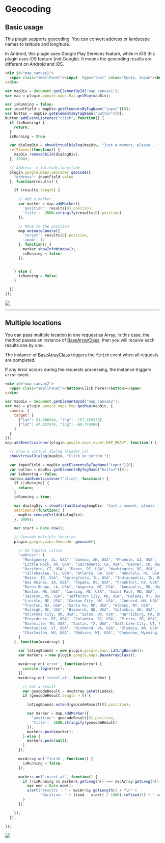# Geocoding

## Basic usage

This plugin supports geocoding. You can convert address or landscape names to latitude and longitude.

In Android, this plugin uses Google Play Services feature, while in iOS this plugin uses iOS feature (not Google).
It means the geocoding results are different on Android and iOS.

```html
<div id="map_canvas1">
  <span class="smallPanel"><input  type="text" value="Kyoto, Japan"><button>Search</button></span>
</div>
```

```js
var mapDiv = document.getElementById("map_canvas1");
var map = plugin.google.maps.Map.getMap(mapDiv);

var isRunning = false;
var inputField = mapDiv.getElementsByTagName("input")[0];
var button = mapDiv.getElementsByTagName("button")[0];
button.addEventListener("click", function() {
  if (isRunning) {
    return;
  }
  isRunning = true;

  var dialogDiv = showVirtualDialog(mapDiv, "Just a moment, please ...");
  setTimeout(function() {
    mapDiv.removeChild(dialogDiv);
  }, 3000);

  // Address -> latitude,longitude
  plugin.google.maps.Geocoder.geocode({
    "address": inputField.value
  }, function(results) {

    if (results.length) {

      // Add a marker
      var marker = map.addMarker({
        'position': results[0].position,
        'title':  JSON.stringify(results[0].position)
      });

      // Move to the position
      map.animateCamera({
        'target': results[0].position,
        'zoom': 17
      }, function() {
        marker.showInfoWindow();
        isRunning = false;
      });


    } else {
      isRunning = false;
    }

  });
});
```


![](image1.gif)

----

## Multiple locations

You can pass multiple location in one request as Array.
In this case, the method passes an instance of [BaseArrayClass](../../BaseArrayClass/README.md),
then you will receive each results one by one.

The instance of [BaseArrayClass](../../BaseArrayClass/README.md) triggers the `finish` event
when all requests are completed.

If any error occurs during the requests processing, the instance triggers `error` event.


```html
<div id="map_canvas2">
  <span class="smallPanel"><button>Click here!</button></span>
</div>
```

```js
var mapDiv = document.getElementById("map_canvas2");
var map = plugin.google.maps.Map.getMap(mapDiv, {
  camera: {
    target: [
      {"lat": 21.306944, "lng": -157.858333},
      {"lat": 47.037874, "lng": -69.779490}
    ]
  }
});
map.addEventListener(plugin.google.maps.event.MAP_READY, function() {

  // Show a virtual dialog (loader.js)
  showVirtualDialog(mapDiv, "Click on button!");

  var inputField = mapDiv.getElementsByTagName("input")[0];
  var button = mapDiv.getElementsByTagName("button")[0];
  var isRunning = false;
  button.addEventListener("click", function() {
    if (isRunning) {
      return;
    }
    isRunning = true;

    var dialogDiv = showVirtualDialog(mapDiv, "Just a moment, please ...");
    setTimeout(function() {
      mapDiv.removeChild(dialogDiv);
    }, 3000);

    var start = Date.now();

    // Geocode multiple location
    plugin.google.maps.Geocoder.geocode({

      // US Capital cities
      "address": [
        "Montgomery, AL, USA", "Juneau, AK, USA", "Phoenix, AZ, USA",
        "Little Rock, AR, USA", "Sacramento, CA, USA", "Denver, CO, USA",
        "Hartford, CT, USA", "Dover, DE, USA", "Washington, DC, USA",
        "Tallahassee, FL, USA", "Atlanta, GA, USA", "Honolulu, HI, USA",
        "Boise, ID, USA", "Springfield, IL, USA", "Indianapolis, IN, USA",
        "Des Moines, IA, USA", "Topeka, KS, USA", "Frankfort, KY, USA",
        "Baton Rouge, LA, USA", "Augusta, ME, USA", "Annapolis, MD, USA",
        "Boston, MA, USA", "Lansing, MI, USA", "Saint Paul, MN, USA",
        "Jackson, MS, USA", "Jefferson City, MO, USA", "Helena, MT, USA",
        "Lincoln, NE, USA", "Carson City, NV, USA", "Concord, NH, USA",
        "Trenton, NJ, USA", "Santa Fe, NM, USA", "Albany, NY, USA",
        "Raleigh, NC, USA", "Bismarck, ND, USA", "Columbus, OH, USA",
        "Oklahoma City, OK, USA", "Salem, OR, USA", "Harrisburg, PA, USA",
        "Providence, RI, USA", "Columbia, SC, USA", "Pierre, SD, USA",
        "Nashville, TN, USA", "Austin, TX, USA", "Salt Lake City, UT, USA",
        "Montpelier, VT, USA", "Richmond, VA, USA", "Olympia, WA, USA",
        "Charleston, WV, USA", "Madison, WI, USA", "Cheyenne, Wyoming, USA"
      ]
    }, function(mvcArray) {

      var latLngBounds = new plugin.google.maps.LatLngBounds();
      var markers = new plugin.google.maps.BaseArrayClass();

      mvcArray.on('error', function(error) {
        console.log(error);
      });
      mvcArray.on('insert_at', function(index) {

        // Get a result
        var geocodeResult = mvcArray.getAt(index);
        if (geocodeResult.length > 0) {

          latLngBounds.extend(geocodeResult[0].position);

          var marker = map.addMarker({
            'position': geocodeResult[0].position,
            'title':  JSON.stringify(geocodeResult)
          });
          markers.push(marker);
        } else {
          markers.push(null);
        }
      });

      mvcArray.on('finish', function() {
        isRunning = false;
      });

      markers.on('insert_at', function() {
        if (!isRunning && markers.getLength() === mvcArray.getLength()) {
          var end = Date.now();
          alert("results : " + mvcArray.getLength() + "\n" +
                "duration: " + ((end - start) / 1000).toFixed(1) + " seconds");
        }
      });

    });
  });

});
```

![](image2.gif)
